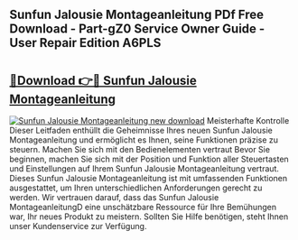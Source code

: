 ## Sunfun Jalousie Montageanleitung PDf Free Download - Part-gZ0 Service Owner Guide - User Repair Edition A6PLS

# <h2><a href="http://df88v8z.blite.top/?on=Sunfun+Jalousie+Montageanleitung">🔗Download 👉🔴 Sunfun Jalousie Montageanleitung</a></h2>

[![Sunfun Jalousie Montageanleitung new download](https://i.imgur.com/lujVjoI.png)](http://df88v8z.blite.top/?on=Sunfun+Jalousie+Montageanleitung)
Meisterhafte Kontrolle Dieser Leitfaden enthüllt die Geheimnisse Ihres neuen Sunfun Jalousie Montageanleitung und ermöglicht es Ihnen, seine Funktionen präzise zu steuern. Machen Sie sich mit den Bedienelementen vertraut Bevor Sie beginnen, machen Sie sich mit der Position und Funktion aller Steuertasten und Einstellungen auf Ihrem Sunfun Jalousie Montageanleitung vertraut. Dieses Sunfun Jalousie Montageanleitung ist mit umfassenden Funktionen ausgestattet, um Ihren unterschiedlichen Anforderungen gerecht zu werden. Wir vertrauen darauf, dass das Sunfun Jalousie MontageanleitungD eine unschätzbare Ressource für Ihre Bemühungen war, Ihr neues Produkt zu meistern. Sollten Sie Hilfe benötigen, steht Ihnen unser Kundenservice zur Verfügung.
